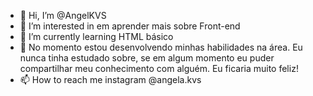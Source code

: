 - 👋 Hi, I’m @AngelKVS
- 👀 I’m interested in em aprender mais sobre Front-end
- 🌱 I’m currently learning HTML básico
- 💞️ No momento estou desenvolvendo minhas habilidades na área. Eu nunca tinha estudado sobre, se em algum momento eu puder compartilhar meu conhecimento com alguém. Eu ficaria muito feliz!
- 📫 How to reach me instagram @angela.kvs

<!---
AngelKVS/AngelKVS is a ✨ special ✨ repository because its `README.md` (this file) appears on your GitHub profile.
You can click the Preview link to take a look at your changes.
--->
